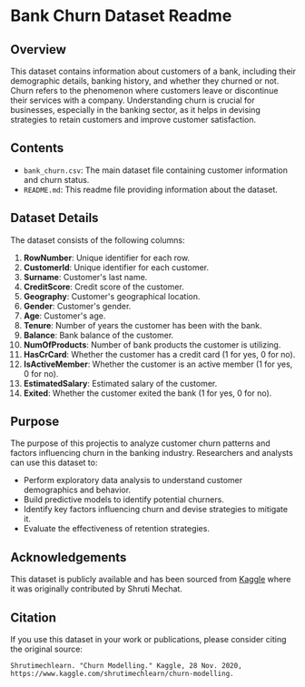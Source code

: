 # Bank Churn Dataset Readme

## Overview

This dataset contains information about customers of a bank, including their demographic details, banking history, and whether they churned or not. Churn refers to the phenomenon where customers leave or discontinue their services with a company. Understanding churn is crucial for businesses, especially in the banking sector, as it helps in devising strategies to retain customers and improve customer satisfaction.

## Contents

- `bank_churn.csv`: The main dataset file containing customer information and churn status.
- `README.md`: This readme file providing information about the dataset.

## Dataset Details

The dataset consists of the following columns:

1. **RowNumber**: Unique identifier for each row.
2. **CustomerId**: Unique identifier for each customer.
3. **Surname**: Customer's last name.
4. **CreditScore**: Credit score of the customer.
5. **Geography**: Customer's geographical location.
6. **Gender**: Customer's gender.
7. **Age**: Customer's age.
8. **Tenure**: Number of years the customer has been with the bank.
9. **Balance**: Bank balance of the customer.
10. **NumOfProducts**: Number of bank products the customer is utilizing.
11. **HasCrCard**: Whether the customer has a credit card (1 for yes, 0 for no).
12. **IsActiveMember**: Whether the customer is an active member (1 for yes, 0 for no).
13. **EstimatedSalary**: Estimated salary of the customer.
14. **Exited**: Whether the customer exited the bank (1 for yes, 0 for no).

## Purpose

The purpose of this projectis to analyze customer churn patterns and factors influencing churn in the banking industry. Researchers and analysts can use this dataset to:

- Perform exploratory data analysis to understand customer demographics and behavior.
- Build predictive models to identify potential churners.
- Identify key factors influencing churn and devise strategies to mitigate it.
- Evaluate the effectiveness of retention strategies.

## Acknowledgements

This dataset is publicly available and has been sourced from [Kaggle](https://www.kaggle.com/shrutimechlearn/churn-modelling) where it was originally contributed by Shruti Mechat.

## Citation

If you use this dataset in your work or publications, please consider citing the original source:

```
Shrutimechlearn. "Churn Modelling." Kaggle, 28 Nov. 2020, https://www.kaggle.com/shrutimechlearn/churn-modelling.
```
